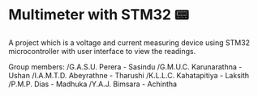 # Multimeter with STM32 📟
A project which is a voltage and current measuring device using STM32 microcontroller with user interface to view the readings.

Group members:
/G.A.S.U. Perera - Sasindu
/G.M.U.C. Karunarathna - Ushan
/I.A.M.T.D. Abeyrathne - Tharushi
/K.L.L.C. Kahatapitiya - Laksith
/P.M.P. Dias - Madhuka
/Y.A.J. Bimsara - Achintha
